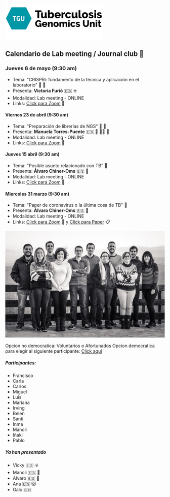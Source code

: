 ![](assets/Lab_M-7c6aedc6.png)
## **Calendario de Lab meeting / Journal club** :microscope:

### **Jueves 6 de mayo (9:30 am)**
- Tema: "CRISPRi: fundamento de la técnica y aplicación en el laboratorio" :lab_coat: :dna:
- Presenta: **Victoria Furió** :es: :biohazard:
- Modalidad: Lab meeting - ONLINE
- Links: [Click para Zoom](https://conectaha.csic.es/b/ina-2qo-r3c-4xc) :movie_camera:

#### **Viernes 23 de abril (9:30 am)**
- Tema: "Preparación de librerías de NGS" :lab_coat: :dna:
- Presenta: **Manuela Torres-Puente** :es: :boot: :woman_scientist: :crown:
- Modalidad: Lab meeting - ONLINE
- Links: [Click para Zoom](https://us02web.zoom.us/j/83166525016?pwd=c2tDbUZ3Ni8rQ29KM0UwNm51aWtlQT09) :movie_camera:

#### Jueves 15 abril (9:30 am)
- Tema: "Posible asunto relacionado con TB" :dna:
- Presenta: **Álvaro Chiner-Oms** :es: :circus_tent:
- Modalidad: Lab meeting - ONLINE
- Links: [Click para Zoom](https://us02web.zoom.us/j/83166525016?pwd=c2tDbUZ3Ni8rQ29KM0UwNm51aWtlQT09) :movie_camera:

#### Miercoles 31 marzo (9:30 am)
- Tema: "Paper de coronavirus o la última cosa de TB" :dna:
- Presenta: **Álvaro Chiner-Oms** :es: :circus_tent:
- Modalidad: Lab meeting - ONLINE
- Links: [Click para Zoom](https://us02web.zoom.us/j/83166525016?pwd=c2tDbUZ3Ni8rQ29KM0UwNm51aWtlQT09) :movie_camera: y [Click para Paper]() :clipboard:

![](assets/Lab_M-5c6ef917.jpg)

Opcion no democratica: Voluntarios o Afortunados
Opcion democratica para elegir al siguiente participante: [Click aqui](https://www.random.org/lists/)

##### Participantes:

- Francisco
- Carla
- Carlos
- Miguel
- Luis
- Mariana
- Irving
- Belen
- Santi
- Inma
- Manoli
- Iñaki
- Pablo

##### Ya han presentado

- Vicky :es: :biohazard:
- Manoli :es: :boot:
- Alvaro :es: :circus_tent:
- Ana :es: :cat:
- Galo :switzerland:

